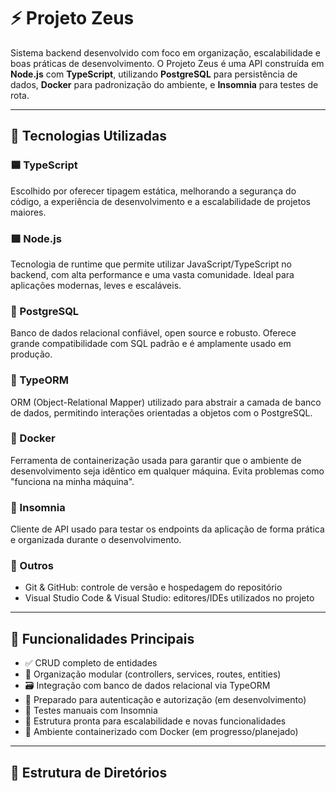 # ⚡ Projeto Zeus

Sistema backend desenvolvido com foco em organização, escalabilidade e boas práticas de desenvolvimento. O Projeto Zeus é uma API construída em **Node.js** com **TypeScript**, utilizando **PostgreSQL** para persistência de dados, **Docker** para padronização do ambiente, e **Insomnia** para testes de rota.

---

## 🚀 Tecnologias Utilizadas

### 🟦 TypeScript
Escolhido por oferecer tipagem estática, melhorando a segurança do código, a experiência de desenvolvimento e a escalabilidade de projetos maiores.

### 🟩 Node.js
Tecnologia de runtime que permite utilizar JavaScript/TypeScript no backend, com alta performance e uma vasta comunidade. Ideal para aplicações modernas, leves e escaláveis.

### 🐘 PostgreSQL
Banco de dados relacional confiável, open source e robusto. Oferece grande compatibilidade com SQL padrão e é amplamente usado em produção.

### 🔶 TypeORM
ORM (Object-Relational Mapper) utilizado para abstrair a camada de banco de dados, permitindo interações orientadas a objetos com o PostgreSQL.

### 🐳 Docker
Ferramenta de containerização usada para garantir que o ambiente de desenvolvimento seja idêntico em qualquer máquina. Evita problemas como "funciona na minha máquina".

### 🧪 Insomnia
Cliente de API usado para testar os endpoints da aplicação de forma prática e organizada durante o desenvolvimento.

### 🧰 Outros
- Git & GitHub: controle de versão e hospedagem do repositório
- Visual Studio Code & Visual Studio: editores/IDEs utilizados no projeto

---

## 📌 Funcionalidades Principais

- ✅ CRUD completo de entidades
- 📁 Organização modular (controllers, services, routes, entities)
- 🗃️ Integração com banco de dados relacional via TypeORM
- 🔐 Preparado para autenticação e autorização (em desenvolvimento)
- 🧪 Testes manuais com Insomnia
- 🧱 Estrutura pronta para escalabilidade e novas funcionalidades
- 🐳 Ambiente containerizado com Docker (em progresso/planejado)

---

## 📂 Estrutura de Diretórios

